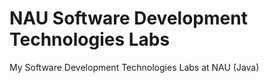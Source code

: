 # NAU Software Development Technologies Labs
My Software Development Technologies Labs at NAU (Java)

